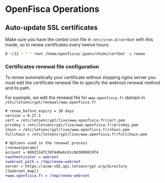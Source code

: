 # OpenFisca Operations

## Auto-update SSL certificates

Make sure you have the cerbot cron file in `/etc/cron.d/certbot` with this inside, so to renew certificates every twelve hours:

```sh
0 */12 * * * root /home/openfisca/.pyenv/shims/certbot -q renew
```

### Certificates renewal file configuration

To renew automatically your certificate without stopping nginx server you must edit the certificate renewal file to specify the webroot renewal method and its path.

For example, we edit the renewal file for `www.openfisca.fr` domain in `/etc/letsencrypt/renewal/www.openfisca.fr`

```diff
# renew_before_expiry = 30 days
version = 0.27.1
cert = /etc/letsencrypt/live/www.openfisca.fr/cert.pem
privkey = /etc/letsencrypt/live/www.openfisca.fr/privkey.pem
chain = /etc/letsencrypt/live/www.openfisca.fr/chain.pem
fullchain = /etc/letsencrypt/live/www.openfisca.fr/fullchain.pem

# Options used in the renewal process
[renewalparams]
account = 6892514f278f44be6c61c8d3899819f4
+authenticator = webroot
+webroot_path = /tmp/renew-webroot
server = https://acme-v02.api.letsencrypt.org/directory
[[webroot_map]]
+www.openfisca.fr = /tmp/renew-webroot
```

